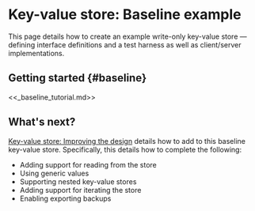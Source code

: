 # Key-value store: Baseline example

This page details how to create an example write-only key-value
store — defining interface definitions and a test harness as well as client/server implementations.

## Getting started {#baseline}

<<_baseline_tutorial.md>>

## What's next?

[Key-value store: Improving the design](/development/languages/fidl/examples/key_value_store/improving-key-value-store.md) details how to add to this baseline key-value
store. Specifically, this details how to complete the following:

+   Adding support for reading from the store
+   Using generic values
+   Supporting nested key-value stores
+   Adding support for iterating the store
+   Enabling exporting backups
